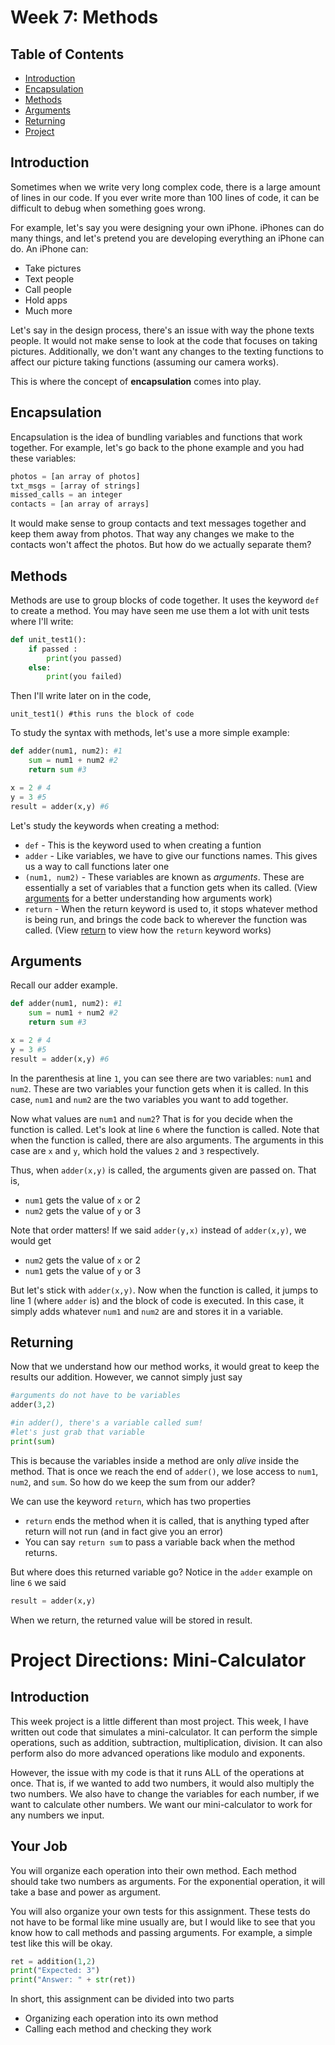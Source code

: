 # Week 7: Methods

## Table of Contents
- [Introduction](#introduction)
- [Encapsulation](#encapsulation)
- [Methods](#methods)
- [Arguments](#arguments)
- [Returning](#returning)
- [Project](#project-directions-mini-calculator)


## Introduction
Sometimes when we write very long complex code, there is a large amount of lines in our code. If you ever write more than 100 lines of code, it can be difficult to debug when something goes wrong. 

For example, let's say you were designing your own iPhone. iPhones can do many things, and let's pretend you are developing everything an iPhone can do. An iPhone can:
- Take pictures
- Text people
- Call people
- Hold apps
- Much more

Let's say in the design process, there's an issue with way the phone texts people. It would not make sense to look at the code that focuses on taking pictures. Additionally, we don't want any changes to the texting functions to affect our picture taking functions (assuming our camera works).

This is where the concept of **encapsulation** comes into play.

## Encapsulation
Encapsulation is the idea of bundling variables and functions that work together. For example, let's go back to the phone example and you had these variables:
```python
photos = [an array of photos]
txt_msgs = [array of strings]
missed_calls = an integer
contacts = [an array of arrays]
```

It would make sense to group contacts and text messages together and keep them away from photos. That way any changes we make to the contacts won't affect the photos. But how do we actually separate them?

## Methods
Methods are use to group blocks of code together. It uses the keyword `def` to create a method. You may have seen me use them a lot with unit tests where I'll write:
```python 
def unit_test1():
    if passed :
        print(you passed)
    else:
        print(you failed)
```
Then I'll write later on in the code, 
```
unit_test1() #this runs the block of code
```

To study the syntax with methods, let's use a more simple example:
```python
def adder(num1, num2): #1
    sum = num1 + num2 #2
    return sum #3

x = 2 # 4
y = 3 #5
result = adder(x,y) #6
```

Let's study the keywords when creating a method:
- `def` - This is the keyword used to when creating a funtion
- `adder` - Like variables, we have to give our functions names. This gives us a way to call functions later one
- `(num1, num2)` - These variables are known as *arguments*. These are essentially a set of variables that a function gets when its called. (View [arguments](#arguments) for a better understanding how arguments work)
- `return` - When the return keyword is used to, it stops whatever method is being run, and brings the code back to wherever the function was called. (View [return](#returning) to view how the `return` keyword works)

## Arguments
Recall our adder example.

```python
def adder(num1, num2): #1
    sum = num1 + num2 #2
    return sum #3

x = 2 # 4
y = 3 #5
result = adder(x,y) #6
```

In the parenthesis at line `1`, you can see there are two variables: `num1` and `num2`. These are two variables your function gets when it is called. In this case, `num1` and `num2` are the two variables you want to add together. 

Now what values are `num1` and `num2`? That is for you decide when the function is called. Let's look at line `6` where the function is called. Note that when the function is called, there are also arguments. The arguments in this case are `x` and `y`, which hold the values `2` and `3` respectively. 

Thus, when `adder(x,y)` is called, the arguments given are passed on. That is,
- `num1` gets the value of `x` or 2
- `num2` gets the value of `y` or 3

Note that order matters! If we said `adder(y,x)` instead of `adder(x,y)`, we would get
- `num2` gets the value of `x` or 2
- `num1` gets the value of `y` or 3

But let's stick with `adder(x,y)`. Now when the function is called, it jumps to line 1 (where `adder` is) and the block of code is executed. In this case, it simply adds whatever `num1` and `num2` are and stores it in a variable.


## Returning
Now that we understand how our method works, it would great to keep the results our addition. However, we cannot simply just say

```python
#arguments do not have to be variables
adder(3,2) 

#in adder(), there's a variable called sum!
#let's just grab that variable
print(sum) 
```

This is because the variables inside a method are only *alive* inside the method. That is once we reach the end of `adder()`, we lose access to `num1`, `num2`, and `sum`. So how do we keep the sum from our adder?

We can use the keyword `return`, which has two properties
- `return` ends the method when it is called, that is anything typed after return will not run (and in fact give you an error)
- You can say `return sum` to pass a variable back when the method returns. 

But where does this returned variable go? Notice in the `adder` example on line `6` we said
```python
result = adder(x,y)
```

When we return, the returned value will be stored in result. 

# Project Directions: Mini-Calculator

## Introduction
This week project is a little different than most project. This week, I have written out code that simulates a mini-calculator. It can perform the simple operations, such as addition, subtraction, multiplication, division. It can also perform also do more advanced operations like modulo and exponents.

However, the issue with my code is that it runs ALL of the operations at once. That is, if we wanted to add two numbers, it would also multiply the two numbers. We also have to change the variables for each number, if we want to calculate other numbers. We want our mini-calculator to work for any numbers we input.

## Your Job
You will organize each operation into their own method. Each method should take two numbers as arguments. For the exponential operation, it will take a base and power as argument. 

You will also organize your own tests for this assignment. These tests do not have to be formal like mine usually are, but I would like to see that you know how to call methods and passing arguments. For example, a simple test like this will be okay. 
```python
ret = addition(1,2)
print("Expected: 3")
print("Answer: " + str(ret))
```

In short, this assignment can be divided into two parts
- Organizing each operation into its own method
- Calling each method and checking they work